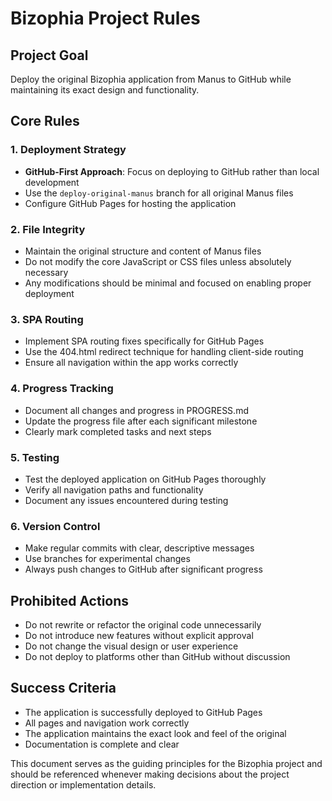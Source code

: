 # Bizophia Project Rules

## Project Goal
Deploy the original Bizophia application from Manus to GitHub while maintaining its exact design and functionality.

## Core Rules

### 1. Deployment Strategy
- **GitHub-First Approach**: Focus on deploying to GitHub rather than local development
- Use the `deploy-original-manus` branch for all original Manus files
- Configure GitHub Pages for hosting the application

### 2. File Integrity
- Maintain the original structure and content of Manus files
- Do not modify the core JavaScript or CSS files unless absolutely necessary
- Any modifications should be minimal and focused on enabling proper deployment

### 3. SPA Routing
- Implement SPA routing fixes specifically for GitHub Pages
- Use the 404.html redirect technique for handling client-side routing
- Ensure all navigation within the app works correctly

### 4. Progress Tracking
- Document all changes and progress in PROGRESS.md
- Update the progress file after each significant milestone
- Clearly mark completed tasks and next steps

### 5. Testing
- Test the deployed application on GitHub Pages thoroughly
- Verify all navigation paths and functionality
- Document any issues encountered during testing

### 6. Version Control
- Make regular commits with clear, descriptive messages
- Use branches for experimental changes
- Always push changes to GitHub after significant progress

## Prohibited Actions
- Do not rewrite or refactor the original code unnecessarily
- Do not introduce new features without explicit approval
- Do not change the visual design or user experience
- Do not deploy to platforms other than GitHub without discussion

## Success Criteria
- The application is successfully deployed to GitHub Pages
- All pages and navigation work correctly
- The application maintains the exact look and feel of the original
- Documentation is complete and clear

This document serves as the guiding principles for the Bizophia project and should be referenced whenever making decisions about the project direction or implementation details.
